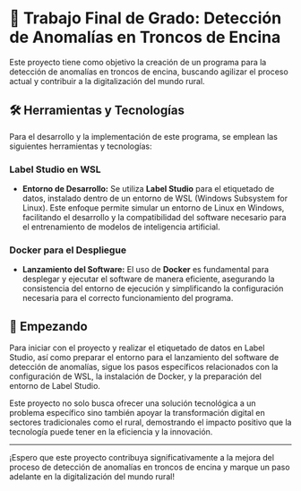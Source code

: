 # 🌳 Trabajo Final de Grado: Detección de Anomalías en Troncos de Encina

Este proyecto tiene como objetivo la creación de un programa para la detección de anomalías en troncos de encina, buscando agilizar el proceso actual y contribuir a la digitalización del mundo rural.

## 🛠 Herramientas y Tecnologías

Para el desarrollo y la implementación de este programa, se emplean las siguientes herramientas y tecnologías:

### Label Studio en WSL

- **Entorno de Desarrollo:**
  Se utiliza **Label Studio** para el etiquetado de datos, instalado dentro de un entorno de WSL (Windows Subsystem for Linux). Este enfoque permite simular un entorno de Linux en Windows, facilitando el desarrollo y la compatibilidad del software necesario para el entrenamiento de modelos de inteligencia artificial.

### Docker para el Despliegue

- **Lanzamiento del Software:**
  El uso de **Docker** es fundamental para desplegar y ejecutar el software de manera eficiente, asegurando la consistencia del entorno de ejecución y simplificando la configuración necesaria para el correcto funcionamiento del programa.

## 🚀 Empezando

Para iniciar con el proyecto y realizar el etiquetado de datos en Label Studio, así como preparar el entorno para el lanzamiento del software de detección de anomalías, sigue los pasos específicos relacionados con la configuración de WSL, la instalación de Docker, y la preparación del entorno de Label Studio.

Este proyecto no solo busca ofrecer una solución tecnológica a un problema específico sino también apoyar la transformación digital en sectores tradicionales como el rural, demostrando el impacto positivo que la tecnología puede tener en la eficiencia y la innovación.

---

¡Espero que este proyecto contribuya significativamente a la mejora del proceso de detección de anomalías en troncos de encina y marque un paso adelante en la digitalización del mundo rural! 
